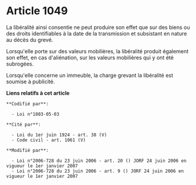 # Article 1049

La libéralité ainsi consentie ne peut produire son effet que sur des biens ou des droits identifiables à la date de la
transmission et subsistant en nature au décès du grevé.

Lorsqu'elle porte sur des valeurs mobilières, la libéralité produit également son effet, en cas d'aliénation, sur les valeurs
mobilières qui y ont été subrogées.

Lorsqu'elle concerne un immeuble, la charge grevant la libéralité est soumise à publicité.

**Liens relatifs à cet article**

	**Codifié par**:

	  - Loi n°1803-05-03

	**Cité par**:

	  - Loi du 1er juin 1924 - art. 38 (V)
	  - Code civil - art. 1061 (V)

	**Modifié par**:

	  - Loi n°2006-728 du 23 juin 2006 - art. 20 () JORF 24 juin 2006 en vigueur le 1er janvier 2007
	  - Loi n°2006-728 du 23 juin 2006 - art. 9 () JORF 24 juin 2006 en vigueur le 1er janvier 2007
